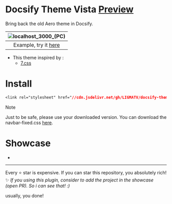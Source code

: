 # Docsify Theme Vista [Preview](https://docsify-theme-vista.vercel.app/)
Bring back the old Aero theme in Docsify.

| ![localhost_3000_(PC)](https://github.com/LIGMATV/docsify-theme-vista/assets/143163098/f1e157a2-8412-4465-931d-6408aa734904) |
|:--:|
| Example, try it [here](https://docsify-theme-vista.vercel.app/) |

- This theme inspired by :
  - [7.css](https://khang-nd.github.io/7.css/)

# Install
 
```css
<link rel="stylesheet" href="//cdn.jsdelivr.net/gh/LIGMATV/docsify-theme-vista@latest/vista.css">
```

> [!NOTE]
> Just to be safe, please use your downloaded version.
> You can download the navbar-fixed.css <a href="https://cdn.jsdelivr.net/gh/LIGMATV/docsify-theme-vista@latest/vista.css" download>here</a>.

# Showcase

- 

---

Every ⭐ star is expensive. If you can star this repository, you absolutely rich!  
✨ *If you using this plugin, consider to add the project in the showcase (open PR). So i can see that! :)*

usually, you done!
